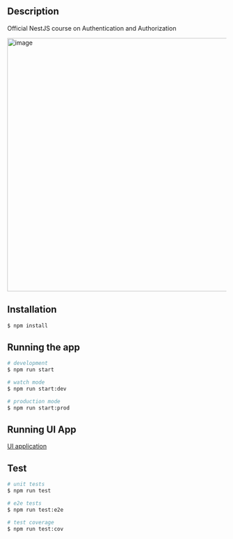 ## Description

Official NestJS course on Authentication and Authorization

<img width="582" alt="image" src="https://github.com/user-attachments/assets/f393f433-f4fe-4b24-80c5-578d47ff348e">


## Installation

```bash
$ npm install
```

## Running the app

```bash
# development
$ npm run start

# watch mode
$ npm run start:dev

# production mode
$ npm run start:prod
```

## Running UI App

[UI application](https://github.com/Dmytro-Uchkin/nestjs.auth-extension-ui)

## Test

```bash
# unit tests
$ npm run test

# e2e tests
$ npm run test:e2e

# test coverage
$ npm run test:cov
```
